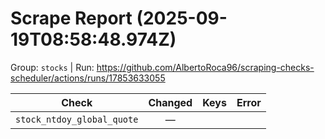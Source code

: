 # Scrape Report (2025-09-19T08:58:48.974Z)

Group: `stocks`  |  Run: https://github.com/AlbertoRoca96/scraping-checks-scheduler/actions/runs/17853633055

| Check | Changed | Keys | Error |
|---|:---:|:--|:--|
| `stock_ntdoy_global_quote` | — |  |  |

